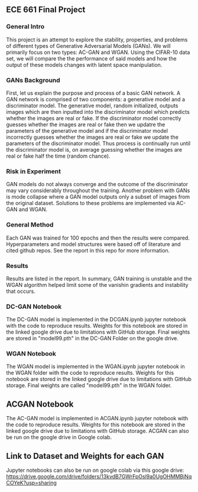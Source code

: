 ## ECE 661 Final Project

### General Intro

This project is an attempt to explore the stability, properties, and problems of different types of Generative Adversarial Models (GANs). We will primarily focus on two types: AC-GAN and WGAN. Using the CIFAR-10 data set, we will compare the the performance of said models and how the output of these models changes with latent space manipulation.

### GANs Background

First, let us explain the purpose and process of a basic GAN network. A GAN network is comprised of two components: a generative model and a discriminator model. The generative model, random initialized, outputs images which are then inputted into the discriminator model which predicts whether the images are real or fake. If the discriminator model correctly guesses whether the images are real or fake then we updatre the parameters of the generative model and if the discriminator model incorrectly guesses whether the images are real or fake we update the parameters of the discriminator model. Thus process is continually run until the discriminator model is, on average guessing whether the images are real or fake half the time (random chance). 

### Risk in Experiment

GAN models do not always converge and the outcome of the discriminator may vary considerably throughout the training. Another problem with GANs is mode collapse where a GAN model outputs only a subset of images from the original dataset. Solutions to these problems are implemented via AC-GAN and WGAN. 

### General Method 

Each GAN was trained for 100 epochs and then the results were compared. Hyperparameters and model structures were based off of literature and cited github repos. See the report in this repo for more information.

### Results

Results are listed in the report. In summary, GAN training is unstable and the WGAN algorithm helped limit some of the vanishin gradients and instability that occurs.

### DC-GAN Notebook 

The DC-GAN model is implemented in the DCGAN.ipynb jupyter notebook with the code to reproduce results. Weights for this notebook are stored in the linked google drive due to limitations with GitHub storage. Final weights are stored in "model99.pth" in the DC-GAN Folder on the google drive.

### WGAN Notebook 

The WGAN model is implemented in the WGAN.ipynb jupyter notebook in the WGAN folder with the code to reproduce results. Weights for this notebook are stored in the linked google drive due to limitations with GitHub storage. Final weights are called "model99.pth" in the WGAN folder. 

## ACGAN Notebook

The AC-GAN model is implemented in ACGAN.ipynb jupyter notebook with the code to reproduce results. Weights for this notebook are stored in the linked google drive due to limitations with GitHub storage. ACGAN can also be run on the google drive in Google colab. 

## Link to Dataset and Weights for each GAN
Jupyter notebooks can also be run on google colab via this google drive:
https://drive.google.com/drive/folders/13kvdB7GWrFpOsl9a0UgOHMMBjNqCOYeK?usp=sharing
